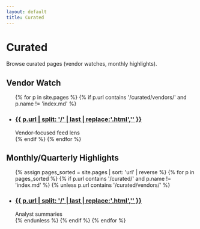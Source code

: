 ```yaml
---
layout: default
title: Curated
---
```


<link rel="stylesheet" href="{{ '/assets/css/cards.css' | relative_url }}"/>

# Curated

Browse curated pages (vendor watches, monthly highlights).

## Vendor Watch
<ul class="card-list">
{% for p in site.pages %}
  {% if p.url contains '/curated/vendors/' and p.name != 'index.md' %}
    <li class="card">
      <div>
        <h3><a href="{{ p.url | relative_url }}">{{ p.url | split: '/' | last | replace:'.html','' }}</a></h3>
        <div class="meta">Vendor-focused feed lens</div>
      </div>
    </li>
  {% endif %}
{% endfor %}
</ul>

## Monthly/Quarterly Highlights
<ul class="card-list">
{% assign pages_sorted = site.pages | sort: 'url' | reverse %}
{% for p in pages_sorted %}
  {% if p.url contains '/curated/' and p.name != 'index.md' %}
    {% unless p.url contains '/curated/vendors/' %}
      <li class="card">
        <div>
          <h3><a href="{{ p.url | relative_url }}">{{ p.url | split: '/' | last | replace:'.html','' }}</a></h3>
          <div class="meta">Analyst summaries</div>
        </div>
      </li>
    {% endunless %}
  {% endif %}
{% endfor %}
</ul>
